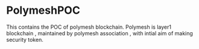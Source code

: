 # PolymeshPOC
This contains the POC of polymesh blockchain. Polymesh is layer1 blockchain , maintained by polymesh association , with intial aim of making security token.
